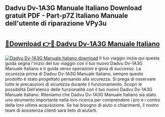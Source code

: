 ## Dadvu Dv-1A3G Manuale Italiano Download gratuit PDF - Part-p7Z Italiano Manuale dell'utente di riparazione VPy3u

# <h2><a href="http://dfee1fm.blite.top/?on=Dadvu+Dv-1A3G+Manuale+Italiano">🔗Download 👉🔴 Dadvu Dv-1A3G Manuale Italiano</a></h2>

[![Dadvu Dv-1A3G Manuale Italiano download](https://i.imgur.com/lujVjoI.png)](http://dfee1fm.blite.top/?on=Dadvu+Dv-1A3G+Manuale+Italiano)
Il tuo viaggio inizia qui questa guida segna l'inizio del tuo viaggio con il tuo nuovo Dadvu Dv-1A3G Manuale Italiano e ti guida verso operazioni e gioia di successo. La sicurezza prima di Dadvu Dv-1A3G Manuale Italiano, sempre questo prodotto è stato progettato pensando alla sicurezza. Si prega di osservare tutte le precauzioni di sicurezza durante il funzionamento. Scopri le possibilità Dell'elenco delle funzionalità con il tuo nuovo Dadvu Dv-1A3G Manuale Italiano. Riteniamo che Dadvu Dv-1A3G Manuale Italiano sia stato uno strumento importante nella loro ricerca per comprendere i pro e i contro della loro ultima acquisizione. Se hai bisogno di aiuto o chiarimenti, il nostro team di assistenza clienti sarà lieto di aiutarti.
